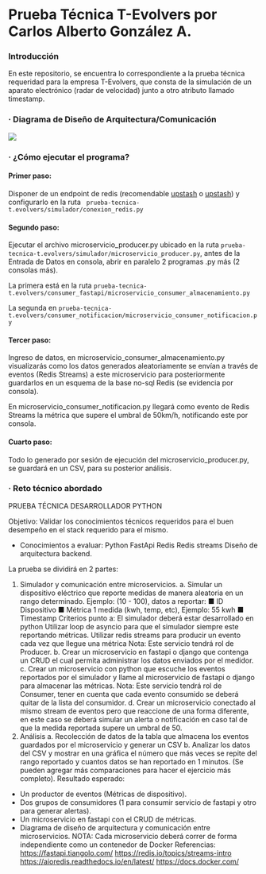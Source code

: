 # Prueba Técnica T-Evolvers por Carlos Alberto González A.

### Introducción
En este repositorio, se encuentra lo correspondiente a la prueba técnica requeridad para la empresa T-Evolvers, que consta de la simulación de un aparato electrónico (radar de velocidad) junto a otro atributo llamado timestamp.

### · Diagrama de Diseño de Arquitectura/Comunicación

[![](https://i.ibb.co/3pYZygs/Diagrama-de-dise-o-de-arquitectura.jpg)](https://i.ibb.co/3pYZygs/Diagrama-de-dise-o-de-arquitectura.jpg)


### · ¿Cómo ejecutar el programa?

#### Primer paso:
Disponer de un endpoint de redis (recomendable [upstash](https://app.redislabs.com/#/login) o [upstash](http://localhost/ "link title")) y configurarlo en la ruta ` prueba-tecnica-t.evolvers/simulador/conexion_redis.py` 
#### Segundo paso:
Ejecutar el archivo microservicio_producer.py ubicado en la ruta `prueba-tecnica-t.evolvers/simulador/microservicio_producer.py`, antes de la Entrada de Datos en consola, abrir en paralelo 2 programas .py más (2 consolas más).

La primera está en la ruta `prueba-tecnica-t.evolvers/consumer_fastapi/microservicio_consumer_almacenamiento.py `

La segunda en `prueba-tecnica-t.evolvers/consumer_notificacion/microservicio_consumer_notificacion.py`
#### Tercer paso:
Ingreso de datos, en microservicio_consumer_almacenamiento.py visualizarás como los datos generados aleatoriamente se envían a través de eventos (Redis Streams) a este microservicio para posteriormente guardarlos en un esquema de la base no-sql Redis (se evidencia por consola).

En microservicio_consumer_notificacion.py llegará como evento de Redis Streams la métrica que supere el umbral de 50km/h, notificando este por consola.
#### Cuarto paso:
Todo lo generado por sesión de ejecución del microservicio_producer.py, se guardará en un CSV, para su posterior análisis.

### · Reto técnico abordado
PRUEBA TÉCNICA DESARROLLADOR PYTHON

Objetivo:
Validar los conocimientos técnicos requeridos para el buen desempeño en el stack
requerido para el mismo.
- Conocimientos a evaluar:
Python
FastApi
Redis
Redis streams
Diseño de arquitectura backend.

La prueba se dividirá en 2 partes:
1. Simulador y comunicación entre microservicios.
a. Simular un dispositivo eléctrico que reporte medidas de manera
aleatoria en un rango determinado. Ejemplo: (10 - 100), datos a
reportar:
■ ID Dispositivo
■ Métrica 1 medida (kwh, temp, etc), Ejemplo: 55 kwh
■ Timestamp
Criterios punto a:
 El simulador deberá estar desarrollado en python
 Utilizar loop de asyncio para que el simulador siempre este
reportando métricas.
 Utilizar redis streams para producir un evento cada vez que
llegue una métrica
Nota: Este servicio tendrá rol de Producer.
b. Crear un microservicio en fastapi o django que contenga un CRUD el
cual permita administrar los datos enviados por el medidor.
c. Crear un microservicio con python que escuche los eventos reportados
por el simulador y llame al microservicio de fastapi o django para
almacenar las métricas.
Nota: Este servicio tendrá rol de Consumer, tener en cuenta que cada
evento consumido se deberá quitar de la lista del consumidor.
d. Crear un microservicio conectado al mismo stream de eventos pero
que reaccione de una forma diferente, en este caso se deberá simular
un alerta o notificación en caso tal de que la medida reportada supere
un umbral de 50.
2. Análisis
a. Recolección de datos de la tabla que almacena los eventos guardados
por el microservicio y generar un CSV
b. Analizar los datos del CSV y mostrar en una gráfica el número que
más veces se repite del rango reportado y cuantos datos se han
reportado en 1 minutos. (Se pueden agregar más comparaciones para
hacer el ejercicio más completo).
Resultado esperado:
- Un productor de eventos (Métricas de dispositivo).
- Dos grupos de consumidores (1 para consumir servicio de fastapi y otro para
generar alertas).
- Un microservicio en fastapi con el CRUD de métricas.
- Diagrama de diseño de arquitectura y comunicación entre microservicios.
NOTA: Cada microservicio deberá correr de forma independiente como un
contenedor de Docker
Referencias:
https://fastapi.tiangolo.com/
https://redis.io/topics/streams-intro
https://aioredis.readthedocs.io/en/latest/
https://docs.docker.com/
